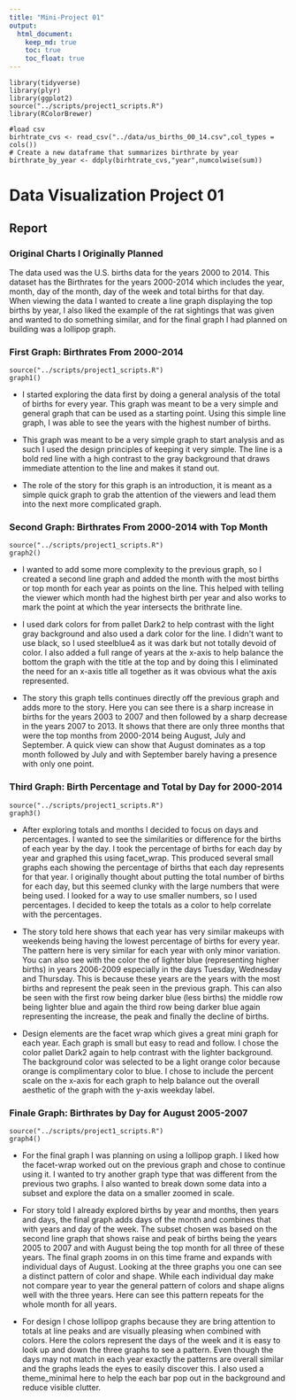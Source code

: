 ```yaml
---
title: "Mini-Project 01"
output: 
  html_document:
    keep_md: true
    toc: true
    toc_float: true
---
```





```{r echo=FALSE, message=FALSE, warning=FALSE}
library(tidyverse)
library(plyr)
library(ggplot2)
source("../scripts/project1_scripts.R")
library(RColorBrewer)

#load csv
birhtrate_cvs <- read_csv("../data/us_births_00_14.csv",col_types = cols())
# Create a new dataframe that summarizes birthrate by year
birthrate_by_year <- ddply(birhtrate_cvs,"year",numcolwise(sum))
```
# Data Visualization Project 01

## Report

### Original Charts I Originally Planned

The data used was the U.S. births data for the years 2000 to 2014. This dataset has the Birthrates for the years 2000-2014 which includes the year, month, day of the month, day of the week and total births for that day. When viewing the data I wanted to create a line graph displaying the top births by year, I also liked the example of the rat sightings that was given and wanted to do something similar, and for the final graph I had planned on building was a lollipop graph.

### First Graph: Birthrates From 2000-2014

```{r echo=FALSE, message=FALSE, warning=FALSE}
source("../scripts/project1_scripts.R")
graph1()
```

-   I started exploring the data first by doing a general analysis of the total of births for every year. This graph was meant to be a very simple and general graph that can be used as a starting point. Using this simple line graph, I was able to see the years with the highest number of births.

-   This graph was meant to be a very simple graph to start analysis and as such I used the design principles of keeping it very simple. The line is a bold red line with a high contrast to the gray background that draws immediate attention to the line and makes it stand out.

-   The role of the story for this graph is an introduction, it is meant as a simple quick graph to grab the attention of the viewers and lead them into the next more complicated graph.

### Second Graph: Birthrates From 2000-2014 with Top Month

```{r echo=FALSE, message=FALSE, warning=FALSE}
source("../scripts/project1_scripts.R")
graph2()
```

-   I wanted to add some more complexity to the previous graph, so I created a second line graph and added the month with the most births or top month for each year as points on the line. This helped with telling the viewer which month had the highest birth per year and also works to mark the point at which the year intersects the brithrate line.

-   I used dark colors for from pallet Dark2 to help contrast with the light gray background and also used a dark color for the line. I didn't want to use black, so I used steelblue4 as it was dark but not totally devoid of color. I also added a full range of years at the x-axis to help balance the bottom the graph with the title at the top and by doing this I eliminated the need for an x-axis title all together as it was obvious what the axis represented.

-   The story this graph tells continues directly off the previous graph and adds more to the story. Here you can see there is a sharp increase in births for the years 2003 to 2007 and then followed by a sharp decrease in the years 2007 to 2013. It shows that there are only three months that were the top months from 2000-2014 being August, July and September. A quick view can show that August dominates as a top month followed by July and with September barely having a presence with only one point.

### Third Graph: Birth Percentage and Total by Day for 2000-2014

```{r echo=FALSE, message=FALSE, warning=FALSE}
source("../scripts/project1_scripts.R")
graph3()
```

-   After exploring totals and months I decided to focus on days and percentages. I wanted to see the similarities or difference for the births of each year by the day. I took the percentage of births for each day by year and graphed this using facet_wrap. This produced several small graphs each showing the percentage of births that each day represents for that year. I originally thought about putting the total number of births for each day, but this seemed clunky with the large numbers that were being used. I looked for a way to use smaller numbers, so I used percentages. I decided to keep the totals as a color to help correlate with the percentages.

-   The story told here shows that each year has very similar makeups with weekends being having the lowest percentage of births for every year. The pattern here is very similar for each year with only minor variation. You can also see with the color the of lighter blue (representing higher births) in years 2006-2009 especially in the days Tuesday, Wednesday and Thursday. This is because these years are the years with the most births and represent the peak seen in the previous graph. This can also be seen with the first row being darker blue (less births) the middle row being lighter blue and again the third row being darker blue again representing the increase, the peak and finally the decline of births.

-   Design elements are the facet wrap which gives a great mini graph for each year. Each graph is small but easy to read and follow. I chose the color pallet Dark2 again to help contrast with the lighter background. The background color was selected to be a light orange color because orange is complimentary color to blue. I chose to include the percent scale on the x-axis for each graph to help balance out the overall aesthetic of the graph with the y-axis weekday label.

### Finale Graph: Birthrates by Day for August 2005-2007

```{r echo=FALSE, message=FALSE, warning=FALSE}
source("../scripts/project1_scripts.R")
graph4()
```

-   For the final graph I was planning on using a lollipop graph. I liked how the facet-wrap worked out on the previous graph and chose to continue using it. I wanted to try another graph type that was different from the previous two graphs. I also wanted to break down some data into a subset and explore the data on a smaller zoomed in scale.

-   For story told I already explored births by year and months, then years and days, the final graph adds days of the month and combines that with years and day of the week. The subset chosen was based on the second line graph that shows raise and peak of births being the years 2005 to 2007 and with August being the top month for all three of these years. The final graph zooms in on this time frame and expands with individual days of August. Looking at the three graphs you one can see a distinct pattern of color and shape. While each individual day make not compare year to year the general pattern of colors and shape aligns well with the three years. Here can see this pattern repeats for the whole month for all years.

-   For design I chose lollipop graphs because they are bring attention to totals at line peaks and are visually pleasing when combined with colors. Here the colors represent the days of the week and it is easy to look up and down the three graphs to see a pattern. Even though the days may not match in each year exactly the patterns are overall similar and the graphs leads the eyes to easily discover this. I also used a theme_minimal here to help the each bar pop out in the background and reduce visible clutter.
